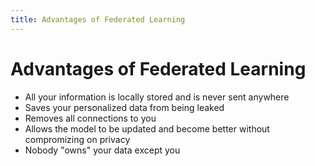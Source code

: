 ```yaml
---
title: Advantages of Federated Learning
---
```


# Advantages of Federated Learning
- All your information is locally stored and is never sent anywhere
- Saves your personalized data from being leaked
- Removes all connections to you
- Allows the model to be updated and become better without compromizing on privacy
- Nobody "owns" your data except you






